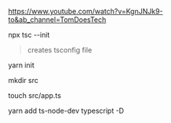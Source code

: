 https://www.youtube.com/watch?v=KgnJNJk9-to&ab_channel=TomDoesTech

npx tsc --init 
> creates tsconfig file 

yarn init 

mkdir src 

touch src/app.ts 

yarn add ts-node-dev typescript -D